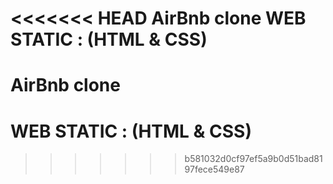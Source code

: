 <<<<<<< HEAD
AirBnb clone
WEB STATIC : (HTML & CSS)
=======
# AirBnb clone
# WEB STATIC : (HTML & CSS)
>>>>>>> b581032d0cf97ef5a9b0d51bad8197fece549e87
